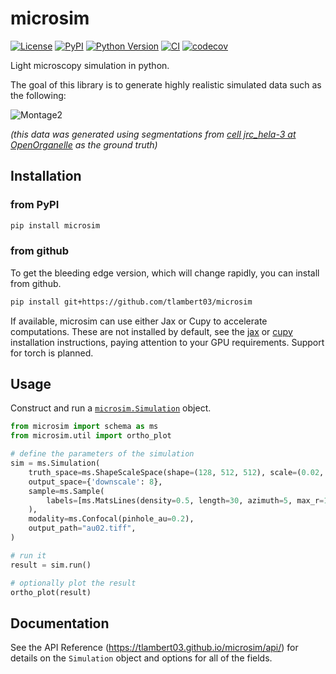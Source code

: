 # microsim

[![License](https://img.shields.io/pypi/l/microsim.svg?color=green)](https://github.com/tlambert03/microsim/raw/main/LICENSE)
[![PyPI](https://img.shields.io/pypi/v/microsim.svg?color=green)](https://pypi.org/project/microsim)
[![Python Version](https://img.shields.io/pypi/pyversions/microsim.svg?color=green)](https://python.org)
[![CI](https://github.com/tlambert03/microsim/actions/workflows/ci.yml/badge.svg)](https://github.com/tlambert03/microsim/actions/workflows/ci.yml)
[![codecov](https://codecov.io/gh/tlambert03/microsim/branch/main/graph/badge.svg)](https://codecov.io/gh/tlambert03/microsim)

Light microscopy simulation in python.

The goal of this library is to generate highly realistic simulated data such as the following:

![Montage2](https://github.com/tlambert03/microsim/assets/1609449/4bc9eb85-b275-4315-b60d-2cb3d003b7f1)

*(this data was generated using segmentations from
[cell jrc_hela-3 at OpenOrganelle](https://openorganelle.janelia.org/datasets/jrc_hela-3) as the ground truth)*

## Installation

### from PyPI

```bash
pip install microsim
```

### from github

To get the bleeding edge version, which will change rapidly, you can install from github.

```bash
pip install git+https://github.com/tlambert03/microsim
```

If available, microsim can use either Jax or Cupy to accelerate computations.
These are not installed by default, see the
[jax](https://jax.readthedocs.io/en/latest/installation.html)
or [cupy](https://docs.cupy.dev/en/stable/install.html) installation instructions,
paying attention to your GPU requirements.  Support for torch is planned.

## Usage

Construct and run a
[`microsim.Simulation`](https://www.talleylambert.com/microsim/api/#microsim.schema.simulation.Simulation)
object.

```python
from microsim import schema as ms
from microsim.util import ortho_plot

# define the parameters of the simulation
sim = ms.Simulation(
    truth_space=ms.ShapeScaleSpace(shape=(128, 512, 512), scale=(0.02, 0.01, 0.01)),
    output_space={'downscale': 8},
    sample=ms.Sample(
        labels=[ms.MatsLines(density=0.5, length=30, azimuth=5, max_r=1)]
    ),
    modality=ms.Confocal(pinhole_au=0.2),
    output_path="au02.tiff",
)

# run it
result = sim.run()

# optionally plot the result
ortho_plot(result)
```

## Documentation

See the API Reference (<https://tlambert03.github.io/microsim/api/>) for details
on the `Simulation` object and options for all of the fields.
